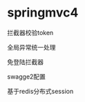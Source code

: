 # springmvc4 <br>

拦截器校验token <br>

全局异常统一处理 <br>

免登陆拦截器 <br>

swagge2配置 <br>

基于redis分布式session <br>
